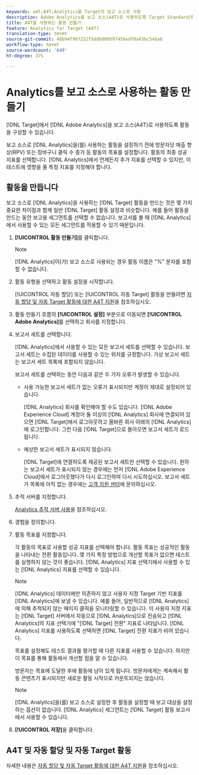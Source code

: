```yaml
---
keywords: a4t;A4T;Analytics를 Target의 보고 소스로 사용
description: Adobe Analytics를 보고 소스(A4T)로 사용하도록 Target Standard/Premium에서 활동을 구성할 수 있습니다.
title: A4T를 사용하는 활동 만들기
feature: Analytics for Target (A4T)
translation-type: tm+mt
source-git-commit: 48b94f967252f5ddb009597456edf0a43bc54ba6
workflow-type: tm+mt
source-wordcount: '649'
ht-degree: 37%

---
```



# Analytics를 보고 소스로 사용하는 활동 만들기

[!DNL Target]에서 [!DNL Adobe Analytics]을 보고 소스(A4T)로 사용하도록 활동을 구성할 수 있습니다.

보고 소스로 [!DNL Analytics]을(를) 사용하는 활동을 설정하기 전에 방문자당 매출 향상(RPV) 또는 장바구니 클릭 수 증가 등 활동의 목표를 설정합니다. 활동의 최종 성공 지표를 선택합니다. [!DNL Analytics]에서 언제든지 추가 지표를 선택할 수 있지만, 이 테스트에 영향을 줄 특정 지표를 지정해야 합니다.

## 활동을 만듭니다

보고 소스로 [!DNL Analytics]을 사용하는 [!DNL Target] 활동을 만드는 것은 몇 가지 중요한 차이점과 함께 일반 [!DNL Target] 활동 설정과 비슷합니다. 예를 들어 활동을 만드는 동안 보고용 세그먼트를 선택할 수 없습니다. 보고서를 볼 때 [!DNL Analytics]에서 사용할 수 있는 모든 세그먼트를 적용할 수 있기 때문입니다.

1. **[!UICONTROL 활동 만들기]**&#x200B;를 클릭합니다.

   >[!NOTE]
   >
   >[!DNL Analytics]이(가) 보고 소스로 사용되는 경우 활동 이름은 &quot;%&quot; 문자를 포함할 수 없습니다.

1. 활동 유형을 선택하고 활동 설정을 시작합니다.

   [!UICONTROL 자동 할당] 또는 [!UICONTROL 자동 Target] 활동을 만들려면 [자동 할당 및 자동 Target 활동에 대한 A4T 지원](/help/c-integrating-target-with-mac/a4t/a4t-at-aa.md)을 참조하십시오.

1. 활동 만들기 흐름의 **[!UICONTROL 설정]** 부분으로 이동되면 **[!UICONTROL Adobe Analytics]**&#x200B;를 선택하고 회사를 지정합니다.
1. 보고서 세트를 선택합니다.

   [!DNL Analytics]에서 사용할 수 있는 모든 보고서 세트를 선택할 수 있습니다. 보고서 세트는 수집된 데이터를 사용할 수 있는 위치를 규정합니다. 가상 보고서 세트는 보고서 세트 목록에 포함되지 않습니다.

   보고서 세트를 선택하는 동안 다음과 같은 두 가지 오류가 발생할 수 있습니다.

   * 사용 가능한 보고서 세트가 없는 오류가 표시되지만 계정이 제대로 설정되어 있습니다.

      [!DNL Analytics] 회사를 확인해야 할 수도 있습니다. [!DNL Adobe Experience Cloud] 계정이 둘 이상의 [!DNL Analytics] 회사에 연결되어 있으면 [!DNL Target]에서 로그아웃하고 올바른 회사 아래의 [!DNL Analytics]에 로그인합니다. 그런 다음 [!DNL Target]으로 돌아오면 보고서 세트가 로드됩니다.

   * 예상한 보고서 세트가 표시되지 않습니다.

      [!DNL Target]에 연결하도록 제공된 보고서 세트만 선택할 수 있습니다. 원하는 보고서 세트가 표시되지 않는 경우에는 먼저 [!DNL Adobe Experience Cloud]에서 로그아웃했다가 다시 로그인하여 다시 시도하십시오.
   보고서 세트가 목록에 아직 없는 경우에는 [고객 지원 센터](/help/cmp-resources-and-contact-information.md#reference_ACA3391A00EF467B87930A450050077C)에 문의하십시오.

1. 추적 서버를 지정합니다.

   [Analytics 추적 서버 사용](/help/c-integrating-target-with-mac/a4t/analytics-tracking-server.md#task_72077BA7E93C4A65A715A18F32228823)을 참조하십시오.

1. 경험을 정의합니다.
1. 활동 목표를 지정합니다.

   각 활동의 목표로 사용할 성공 지표를 선택해야 합니다. 활동 목표는 성공적인 활동을 나타내는 전환 활동입니다. 몇 가지 특정 방법으로 개선할 목표가 없으면 테스트를 실행하지 않는 것이 좋습니다. [!DNL Analytics] 지표 선택기에서 사용할 수 있는 [!DNL Analytics] 지표를 선택할 수 있습니다.

   >[!NOTE]
   >
   >[!DNL Analytics] 데이터에만 의존하지 않고 사용자 지정 Target 기반 지표를 [!DNL Analytics]에 보낼 수 있습니다. 예를 들어, 일반적으로 [!DNL Analytics]에 의해 추적되지 않는 페이지 클릭을 모니터링할 수 있습니다. 이 사용자 지정 지표는 [!DNL Target] 서버에서 자동으로 [!DNL Analytics]으로 전송되고 [!DNL Analytics]의 지표 선택기에 &quot;[!DNL Target] 전환&quot; 지표로 나타납니다. [!DNL Analytics] 지표를 사용하도록 선택하면 [!DNL Target] 전환 지표가 비어 있습니다.

   목표를 설정해도 테스트 결과를 평가할 때 다른 지표를 사용할 수 있습니다. 하지만 이 목표를 통해 활동에서 개선할 점을 알 수 있습니다.

   방문자는 목표에 도달한 후에 활동에 남아 있게 됩니다. 방문자에게는 계속해서 활동 콘텐츠가 표시되지만 새로운 활동 시작으로 카운트되지는 않습니다.

   >[!NOTE]
   >
   >[!DNL Analytics]을(를) 보고 소스로 설정한 후 활동을 설정할 때 보고 대상을 설정하는 옵션이 없습니다. [!DNL Analytics] 세그먼트는  [!DNL Target] 활동 보고서에서 사용할 수 있습니다.

1. **[!UICONTROL 저장]**&#x200B;을 클릭합니다.

## A4T 및 자동 할당 및 자동 Target 활동

자세한 내용은 [자동 할당 및 자동 Target 활동에 대한 A4T 지원](/help/c-integrating-target-with-mac/a4t/a4t-at-aa.md)을 참조하십시오.
